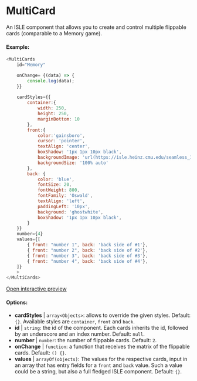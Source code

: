 # MultiCard

An ISLE component that allows you to create and control multiple flippable cards (comparable to a Memory game).

#### Example:

``` js
<MultiCards
    id="Memory"

    onChange= {(data) => {
        console.log(data);
    }}
    
    cardStyles={{
        container:{
            width: 250,
            height: 250,
            marginBottom: 10
        },
        front:{
            color:'gainsboro',
            cursor: 'pointer',
            textAlign: 'center',
            boxShadow: '1px 1px 10px black',
            backgroundImage: 'url(https://isle.heinz.cmu.edu/seamless_1543575455035.png)',
            backgroundSize: '100% auto'
        },
        back: {
            color: 'blue',
            fontSize: 20,
            fontWeight: 800,
            fontFamily: 'Oswald',
            textAlign: 'left',
            paddingLeft: '10px',
            background: 'ghostwhite',
            boxShadow: '1px 1px 10px black',
        }
    }}
    number={4}
    values={[
        { front: "number 1", back: 'back side of #1'},
        { front: "number 2", back: 'back side of #2'},
        { front: "number 3", back: 'back side of #3'},
        { front: "number 4", back: 'back side of #4'},
    ]}
    >
</MultiCards>
``` 

[Open interactive preview](https://isle.heinz.cmu.edu/components/multi-cards/)

#### Options:

* __cardStyles__ | `array<Objects>`: allows to override the given styles. Default: `{}`. Available styles are  `container`,  `front` and  `back`.
* __id__ | `string`: the id of the component. Each cards inherits the id, followed by an underscore and an index number. Default: `null`.
* __number__ | `number`: the number of flippable cards. Default: `2`.
* __onChange__ | `function`: a function that receives the matrix of the flippable cards. Default: `() {}`.
* __values__ | `arrayOf(objects)`: The values for the respective cards, input in an array that has entry fields for a `front` and `back` value. Such a value could be a string, but also a full fledged ISLE component. Default: `{}`.
